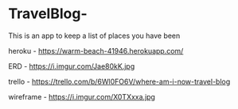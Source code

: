 # TravelBlog-
This is an app to keep a list of places you have been 

heroku - https://warm-beach-41946.herokuapp.com/

ERD - https://i.imgur.com/Jae80kK.jpg

trello - https://trello.com/b/6Wl0FO6V/where-am-i-now-travel-blog

wireframe - https://i.imgur.com/X0TXxxa.jpg
